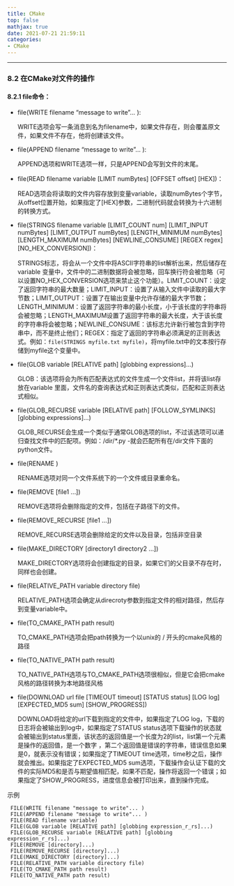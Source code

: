```yaml
---
title: CMake
top: false
mathjax: true
date: 2021-07-21 21:59:11
categories:
- CMake
---
```


-----



### 8.2 在CMake对文件的操作

#### 8.2.1 file命令：

- file(WRITE filename “message to write”… ):

  WRITE选项会写一条消息到名为filename中，如果文件存在，则会覆盖原文件，如果文件不存在，他将创建该文件。

- file(APPEND filename “message to write”… ):

  APPEND选项和WRITE选项一样，只是APPEND会写到文件的末尾。

- file(READ filename variable [LIMIT numBytes] [OFFSET offset] [HEX])：

  READ选项会将读取的文件内容存放到变量variable，读取numBytes个字节，从offset位置开始，如果指定了[HEX]参数，二进制代码就会转换为十六进制的转换方式。

- file(STRINGS filename variable [LIMIT_COUNT num] [LIMIT_INPUT numBytes] [LIMIT_OUTPUT numBytes] [LENGTH_MINIMUM numBytes] [LENGTH_MAXIMUM numBytes] [NEWLINE_CONSUME] [REGEX regex] [NO_HEX_CONVERSION])：

  STRINGS标志，将会从一个文件中将ASCII字符串的list解析出来，然后储存在variable 变量中，文件中的二进制数据将会被忽略，回车换行符会被忽略（可以设置NO_HEX_CONVERSION选项来禁止这个功能）。LIMIT_COUNT：设定了返回字符串的最大数量；LIMIT_INPUT：设置了从输入文件中读取的最大字节数；LIMIT_OUTPUT：设置了在输出变量中允许存储的最大字节数；LENGTH_MINIMUM：设置了返回字符串的最小长度，小于该长度的字符串将会被忽略；LENGTH_MAXIMUM设置了返回字符串的最大长度，大于该长度的字符串将会被忽略；NEWLINE_CONSUME：该标志允许新行被包含到字符串中，而不是终止他们；REGEX：指定了返回的字符串必须满足的正则表达式。例如：`file(STRINGS myfile.txt myfile)`，将myfile.txt中的文本按行存储到myfile这个变量中。

- file(GLOB variable [RELATIVE path] [globbing expressions]…)

  GLOB：该选项将会为所有匹配表达式的文件生成一个文件list，并将该list存放在variable 里面，文件名的查询表达式和正则表达式类似，匹配和正则表达式相似。

- file(GLOB_RECURSE variable [RELATIVE path] [FOLLOW_SYMLINKS] [globbing expressions]…)

  GLOB_RECURSE会生成一个类似于通常GLOB选项的list，不过该选项可以递归查找文件中的匹配项。例如：/dir/*.py -就会匹配所有在/dir文件下面的python文件。

- file(RENAME )

  RENAME选项对同一个文件系统下的一个文件或目录重命名。

- file(REMOVE [file1 …])

  REMOVE选项将会删除指定的文件，包括在子路径下的文件。

- file(REMOVE_RECURSE [file1 …])

  REMOVE_RECURSE选项会删除给定的文件以及目录，包括非空目录

- file(MAKE_DIRECTORY [directory1 directory2 …])

  MAKE_DIRECTORY选项将会创建指定的目录，如果它们的父目录不存在时，同样也会创建。

- file(RELATIVE_PATH variable directory file)

  RELATIVE_PATH选项会确定从direcroty参数到指定文件的相对路径，然后存到变量variable中。

- file(TO_CMAKE_PATH path result)

  TO_CMAKE_PATH选项会把path转换为一个以unix的 / 开头的cmake风格的路径

- file(TO_NATIVE_PATH path result)

  TO_NATIVE_PATH选项与TO_CMAKE_PATH选项很相似，但是它会把cmake风格的路径转换为本地路径风格

- file(DOWNLOAD url file [TIMEOUT timeout] [STATUS status] [LOG log] [EXPECTED_MD5 sum] [SHOW_PROGRESS])

  DOWNLOAD将给定的url下载到指定的文件中，如果指定了LOG log，下载的日志将会被输出到log中，如果指定了STATUS status选项下载操作的状态就会被输出到status里面，该状态的返回值是一个长度为2的list，list第一个元素是操作的返回值，是一个数字 ，第二个返回值是错误的字符串，错误信息如果是0，就表示没有错误；如果指定了TIMEOUT time选项，time秒之后，操作就会推出。如果指定了EXPECTED_MD5 sum选项，下载操作会认证下载的文件的实际MD5和是否与期望值相匹配，如果不匹配，操作将返回一个错误；如果指定了SHOW_PROGRESS，进度信息会被打印出来，直到操作完成。



示例

```
 FILE(WRITE filename "message to write"... )
 FILE(APPEND filename "message to write"... )
 FILE(READ filename variable)
 FILE(GLOB variable [RELATIVE path] [globbing expression_r_rs]...)
 FILE(GLOB_RECURSE variable [RELATIVE path] [globbing expression_r_rs]...)
 FILE(REMOVE [directory]...)
 FILE(REMOVE_RECURSE [directory]...)
 FILE(MAKE_DIRECTORY [directory]...)
 FILE(RELATIVE_PATH variable directory file)
 FILE(TO_CMAKE_PATH path result)
 FILE(TO_NATIVE_PATH path result)
```

